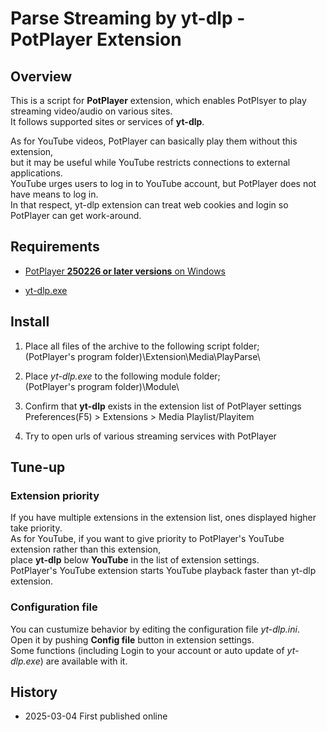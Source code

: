 # Parse Streaming by yt-dlp - PotPlayer Extension


## Overview
This is a script for **PotPlayer** extension, which enables PotPlsyer to play streaming video/audio on various sites.  
It follows supported sites or services of **yt-dlp**.  

As for YouTube videos, PotPlayer can basically play them without this extension,  
but it may be useful while YouTube restricts connections to external applications.  
YouTube urges users to log in to YouTube account, but PotPlayer does not have means to log in.  
In that respect, yt-dlp extension can treat web cookies and login so PotPlayer can get work-around.  



## Requirements

- [PotPlayer **250226 or later versions** on Windows](https://potplayer.tv/)

- [yt-dlp.exe](https://github.com/yt-dlp/yt-dlp/releases)



## Install

1. Place all files of the archive to the following script folder;  
	(PotPlayer's program folder)\Extension\Media\PlayParse\  

2. Place *yt-dlp.exe* to the following module folder;  
	(PotPlayer's program folder)\Module\  

3. Confirm that **yt-dlp** exists in the extension list of PotPlayer settings  
	Preferences(F5) > Extensions >  Media Playlist/Playitem  

4. Try to open urls of various streaming services with PotPlayer  



## Tune-up

### Extension priority
If you have multiple extensions in the extension list, ones displayed higher take priority.  
As for YouTube, if you want to give priority to PotPlayer's YouTube extension rather than this extension,   
place **yt-dlp** below **YouTube** in the list of extension settings.  
PotPlayer's YouTube extension starts YouTube playback faster than yt-dlp extension.  

### Configuration file
You can custumize behavior by editing the configuration file *yt-dlp.ini*.  
Open it by pushing **Config file** button in extension settings.  
Some functions (including Login to your account or auto update of *yt-dlp.exe*) are available with it.  



## History

- 2025-03-04 First published online



